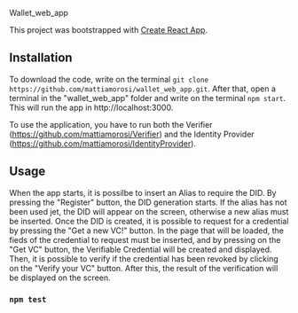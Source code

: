 Wallet_web_app

This project was bootstrapped with [Create React App](https://github.com/facebook/create-react-app).

## Installation

To download the code, write on the terminal `git clone https://github.com/mattiamorosi/wallet_web_app.git`.
After that, open a terminal in the "wallet_web_app" folder and write on the terminal `npm start`. This will run the app in http://localhost:3000.

To use the application, you have to run both the Verifier (https://github.com/mattiamorosi/Verifier) and the Identity Provider (https://github.com/mattiamorosi/IdentityProvider).


## Usage
When the app starts, it is possilbe to insert an Alias to require the DID. By pressing the "Register" button, the DID generation starts. If the alias has not been used jet, the DID will appear on the screen, otherwise a new alias must be inserted.
Once the DID is created, it is possible to request for a credential by pressing the "Get a new VC!" button. In the page that will be loaded, the fieds of the credential to request must be inserted, and by pressing on the "Get VC" button, the Verifiable Credential will be created and displayed.
Then, it is possible to verify if the credential has been revoked by clicking on the "Verify your VC" button. After this, the result of the verification will be displayed on the screen.



### `npm test`

